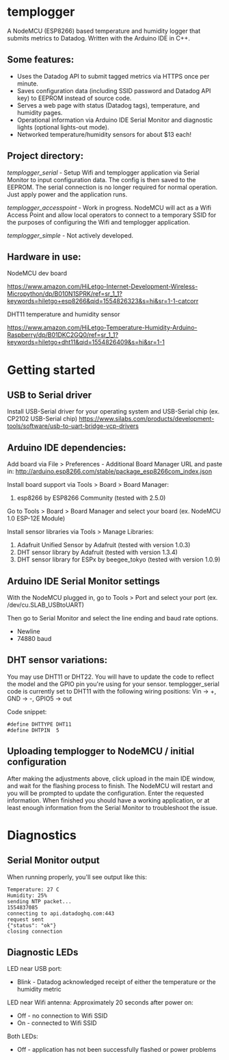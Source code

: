 # templogger

A NodeMCU (ESP8266) based temperature and humidity logger that submits metrics to Datadog. Written with the Arduino IDE in C++.

## Some features:

* Uses the Datadog API to submit tagged metrics via HTTPS once per minute.
* Saves configuration data (including SSID password and Datadog API key) to EEPROM instead of source code.
* Serves a web page with status (Datadog tags), temperature, and humidity pages.
* Operational information via Arduino IDE Serial Monitor and diagnostic lights (optional lights-out mode).
* Networked temperature/humidity sensors for about $13 each!

## Project directory:

*templogger_serial* - Setup Wifi and templogger application via Serial Monitor to input configuration data. The config is then saved to the EEPROM. The serial connection is no longer required for normal operation. Just apply power and the application runs.

*templogger_accesspoint* - Work in progress. NodeMCU will act as a Wifi Access Point and allow local operators to connect to a temporary SSID for the purposes of configuring the Wifi and templogger application.

*templogger_simple* - Not actively developed.

## Hardware in use:
NodeMCU dev board

https://www.amazon.com/HiLetgo-Internet-Development-Wireless-Micropython/dp/B010N1SPRK/ref=sr_1_1?keywords=hiletgo+esp8266&qid=1554826323&s=hi&sr=1-1-catcorr

DHT11 temperature and humidity sensor

https://www.amazon.com/HiLetgo-Temperature-Humidity-Arduino-Raspberry/dp/B01DKC2GQ0/ref=sr_1_1?keywords=hiletgo+dht11&qid=1554826409&s=hi&sr=1-1

# Getting started
## USB to Serial driver

Install USB-Serial driver for your operating system and USB-Serial chip (ex. CP2102 USB-Serial chip)
https://www.silabs.com/products/development-tools/software/usb-to-uart-bridge-vcp-drivers

## Arduino IDE dependencies:

Add board via File > Preferences - Additional Board Manager URL and paste in:
http://arduino.esp8266.com/stable/package_esp8266com_index.json

Install board support via Tools > Board > Board Manager:
1. esp8266 by ESP8266 Community (tested with 2.5.0)

Go to Tools > Board > Board Manager and select your board (ex. NodeMCU 1.0 ESP-12E Module)

Install sensor libraries via Tools > Manage Libraries:
1. Adafruit Unified Sensor by Adafruit (tested with version 1.0.3)
2. DHT sensor library by Adafruit (tested with version 1.3.4)
3. DHT sensor library for ESPx by beegee_tokyo (tested with version 1.0.9)

## Arduino IDE Serial Monitor settings

With the NodeMCU plugged in, go to Tools > Port and select your port (ex. /dev/cu.SLAB_USBtoUART)

Then go to Serial Monitor and select the line ending and baud rate options.
* Newline
* 74880 baud

## DHT sensor variations:

You may use DHT11 or DHT22. You will have to update the code to reflect the model and the GPIO pin you're using for your sensor. templogger_serial code is currently set to DHT11 with the following wiring positions: Vin -> +, GND -> -, GPIO5 -> out

Code snippet:
```
#define DHTTYPE DHT11
#define DHTPIN  5
```

## Uploading templogger to NodeMCU / initial configuration

After making the adjustments above, click upload in the main IDE window, and wait for the flashing process to finish. The NodeMCU will restart and you will be prompted to update the configuration. Enter the requested information. When finished you should have a working application, or at least enough information from the Serial Monitor to troubleshoot the issue.

# Diagnostics
## Serial Monitor output

When running properly, you'll see output like this:
```
Temperature: 27 C
Humidity: 25%
sending NTP packet...
1554837085
connecting to api.datadoghq.com:443
request sent
{"status": "ok"}
closing connection
```

## Diagnostic LEDs

LED near USB port:
* Blink - Datadog acknowledged receipt of either the temperature or the humidity metric

LED near Wifi antenna:
Approximately 20 seconds after power on:
* Off - no connection to Wifi SSID
* On - connected to Wifi SSID

Both LEDs:
* Off - application has not been successfully flashed or power problems
